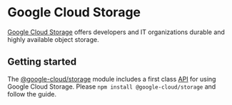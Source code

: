 # Google Cloud Storage

[Google Cloud Storage](https://cloud.google.com/storage/docs/overview) offers developers and IT organizations durable and highly available object storage.

## Getting started
The [@google-cloud/storage](https://github.com/googleapis/nodejs-storage) module includes a first class [API](https://googleapis.dev/nodejs/storage/latest/) for using Google Cloud Storage.  Please `npm install @google-cloud/storage` and follow the guide.
